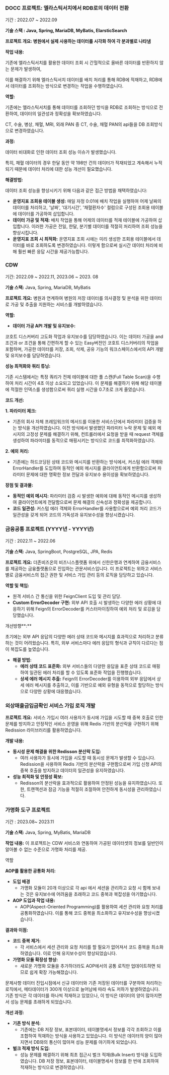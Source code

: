 ### **DOCC 프로젝트: 엘라스틱서치에서 RDB로의 데이터 전환**

기간 : 2022.07 ~ 2022.09

**기술 스택 : Java, Spring, MariaDB, MyBatis, ElarsticSearch**

**프로젝트 개요: 병원에서 실제 사용하는 데이터를 시각화 하여 각 분과별로 나타냄**

**작업 내용:**

기존에 엘라스틱서치를 활용한 데이터 조회 시 간헐적으로 올바른 데이터를 반환하지 않는 문제가 발생하여,

이를 해결하기 위해 엘라스틱서치 데이터를 배치 처리를 통해 RDB에 적재하고, RDB에서 데이터를 조회하는 방식으로 변경하는 작업을 수행하였습니다.

**역할:**

기존에는 엘라스틱서치를 통해 데이터를 조회하던 방식을 RDB로 조회하는 방식으로 전환하여, 데이터의 일관성과 정확성을 확보하였습니다.

CT, 수술, 병상, 채혈, MRI, 외래 PAN 중 CT, 수술, 채혈 PAN의 api들을 DB 조회방식으로 변경하였습니다.

**과정:**

데이터 비대화로 인한 데이터 조회 성능 이슈가 발생했습니다.

특히, 채혈 데이터의 경우 한달 동안 약 198만 건의 데이터가 적재되었고 계속해서 누적되기 때문에 데이터 처리에 대한 성능 개선이 필요했습니다.

**해결방법:**

데이터 조회 성능을 향상시키기 위해 다음과 같은 접근 방법을 채택하였습니다:

- **운영지표 조회용 테이블 생성:** 매일 자정 0:01에 배치 작업을 실행하여 어제 날짜의 데이터를 처리하고, '날짜', '대기시간', '채혈환자수' 컬럼으로 구성된 조회용 테이블에 데이터를 가공하여 삽입합니다.
- **데이터 가공 및 적재:** 배치 작업을 통해 어제의 데이터를 적재 테이블에 가공하여 삽입합니다. 이러한 가공은 전일, 한달, 분기별 데이터를 적절히 처리하여 조회 성능을 향상시킵니다.
- **운영지표 조회 시 최적화:** 운영지표 조회 시에는 미리 생성한 조회용 테이블에서 데이터를 바로 조회하도록 변경하였습니다. 이렇게 함으로써 실시간 데이터 처리에 비해 훨씬 빠른 응답 시간을 제공가능합니다.

### **CDW**

기간: 2022.09 ~ 2022.11, 2023.06 ~ 2023. 08

**기술 스택:** Java, Spring, MariaDB, MyBatis

**프로젝트 개요:** 병원과 연계하여 병원의 저장 데이터를 의사결정 및 분석을 위한 데이터로 가공 및 추출을 지원하는 서비스를 개발하였습니다.

**역할:**

- **데이터 가공 API 개발 및 유지보수:**

 코호트 디스커버리 고도화 작업과 유지보수를 담당하였습니다. 이는 데이터 가공을 and 조건과 or 조건을 통해 간편하게 할 수 있는 Easy버전인 코호트 디스커버리의 작업을 포함하며, 가공한 데이터를 저장, 조회, 삭제, 공유 기능의 워크스페이스에서의 API 개발 및 유지보수를 담당하였습니다.

**성능 최적화와 쿼리 튜닝:**

기존 시스템에서는 특정 쿼리가 전체 테이블에 대한 풀 스캔(Full Table Scan)을 수행하여 처리 시간이 4초 이상 소요되고 있었습니다. 이 문제를 해결하기 위해 해당 테이블에 적절한 인덱스를 생성함으로써 쿼리 실행 시간을 0.7초로 크게 줄였습니다.

**코드 개선:**

**1. 파라미터 체크:**

- 기존의 회사 자체 프레임워크의 메서드를 이용한 서비스단에서 파라미터 검증을 하는 방식을 개선하였습니다. 이전 방식에서 발생했던 파라미터 누락 문제 및 예외 메시지의 고정성 문제를 해결하기 위해, 컨트롤러에서 요청을 받을 때 request 객체를 생성하여 파라미터를 동적으로 매핑시키는 방식으로 코드를 최적화하였습니다.

**2. 예외 처리:**

- 기존에는 하드코딩된 상태 코드와 메시지를 반환하는 방식에서, 커스텀 에러 객체와 ErrorHandler를 도입하여 동적인 예외 메시지를 클라이언트에게 반환함으로써 파라미터 문제에 대한 명확한 정보 전달과 유지보수 용이성을 확보하였습니다.

**장점 및 결과물:**

- **동적인 예외 메시지:** 파라미터 검증 시 발생한 예외에 대해 동적인 메시지를 생성하여 클라이언트에게 전달함으로써 문제 해결의 신속성과 정확성을 제공합니다.
- **코드 일관성:** 커스텀 에러 객체와 ErrorHandler를 사용함으로써 예외 처리 코드가 일관성을 갖게 되어 코드의 가독성과 유지보수성을 향상시켰습니다.

### **금융공통 프로젝트 (YYYY년 - YYYY년)**

기간 : 2022.11 ~ 2022.06

**기술 스택:** Java, SpringBoot, PostgreSQL, JPA, Redis

**프로젝트 개요:**
더존비즈온의 비즈니스플랫폼 위에서 신한은행과 연계하여 금융서비스를 제공하는 금융플랫폼으로 진입하는 관문서비스입니다. 이 프로젝트는 위하고 서비스 별로 금융서비스의 접근 권한 및 서비스 가입 관리 등의 로직을 담당하고 있습니다.

**역할 및 책임:**

- 원격 서비스 간 통신을 위한 FeignClient 도입 및 관리 담당.
- **Custom ErrorDecoder 구현:** 외부 API 호출 시 발생하는 다양한 에러 상황에 대응하기 위해 Feign의 ErrorDecoder를 커스터마이징하여 예외 처리 및 로깅을 담당했습니다.

개선방향**:**

초기에는 외부 API 응답의 다양한 에러 상태 코드와 메시지를 효과적으로 처리하고 분류하는 것이 어려웠습니다. 특히, 외부 서비스마다 에러 응답의 형식과 규칙이 다르다는 점이 복잡도를 높였습니다.

- **해결 방법:**
    - **에러 상태 코드 표준화:** 외부 서비스들의 다양한 응답을 표준 상태 코드로 매핑하여 일관된 에러 처리를 할 수 있도록 표준화 작업을 진행했습니다.
    - **상세 에러 메시지 추출:** Feign의 ErrorDecoder를 이용하여 외부 응답에서 상세 에러 메시지를 추출하고, 이를 기반으로 예외 유형을 동적으로 할당하는 방식으로 다양한 상황에 대응했습니다.

### 외상매출금입금확인 **서비스 가입 로직 개발**

**프로젝트 개요:**
서비스 가입시 여러 사용자가 동시에 가입을 시도할 때 중복 호출로 인한 문제를 방지하고 안정적인 서비스 운영을 위해 Redis 기반의 분산락을 구현하기 위해 Redission 라이브러리를 활용하였습니다.

**개발 내용:**

- **동시성 문제 해결을 위한 Redisson 분산락 도입:**
    - 여러 사용자가 동시에 가입을 시도할 때 동시성 문제가 발생할 수 있습니다. Redission을 사용하여 Redis 기반의 분산락을 구현함으로써 가입 신청 API의 중복 호출을 방지하고 데이터의 일관성을 유지하였습니다.
- **성능 최적화 및 안정성 확보:**
    - Redisson의 분산락을 효과적으로 활용하여 안정된 성능을 유지하였습니다. 또한, 트랜잭션과 잠금 기능을 적절히 조절하여 안전하게 동시성을 관리하였습니다.
    

### **가명화 도구 프로젝트**

기간 : 2023.08~ 2023.11

**기술 스택:** Java, Spring, MyBatis, MariaDB

**작업 내용:**
이 프로젝트는 CDW 서비스와 연동하여 가공된 데이터셋의 정보를 일반인이 알아볼 수 없는 수준으로 가명화 처리를 제공.

역할

**AOP를 활용한 공통화 처리:**

- **도입 배경**
    - 가명화 모듈이 20개 이상으로 각 api 에서 세션을 관리하고 요청 시 함께 보내는 것은 유지보수에 어려움을 초래하고 코드 중복과 복잡성을 야기했습니다.
- **AOP 도입과 작업 내용:**
    - AOP(Aspect-Oriented Programming)를 활용하여 세션 관리와 요청 처리를 공통화하였습니다. 이를 통해 코드 중복을 최소화하고 유지보수성을 향상시켰습니다.

**결과와 이점:**

- **코드 중복 제거:**
    - 각 서비스에서 세션 관리와 요청 처리를 할 필요가 없어져서 코드 중복을 최소화하였습니다. 이로 인해 유지보수성이 향상되었습니다.
- **가명화 모듈 확장성 향상:**
    - 새로운 가명화 모듈을 추가하더라도 AOP에서의 공통 로직만 업데이트하면 되므로 쉽게 확장 가능해졌습니다.

문제사항
데이터 진입시점에서 신규 데이터와 기존 저장된 데이터를 구분하여 처리하는 로직에서, 메타데이터가 300개 이상으로 늘어남에 따라 속도 저하가 발생하였습니다. 기존 방식은 각 데이터를 하나씩 적재하고 있었으나, 이 방식은 데이터의 양이 많아지면서 성능 문제를 초래하게 되었습니다.

**개선 과정:**

- **기존 방식 분석:**
    - 기존에는 DB 저장 정보, 표본데이터, 테이블명세서 정보를 각각 조회하고 이를 조합하여 적재하는 방식을 사용하고 있었습니다. 이 방식은 데이터의 양이 많아지면서 DB와의 통신이 많아져 성능 문제를 야기하게 되었습니다.
- **벌크 적재 방식 도입:**
    - 성능 문제를 해결하기 위해 최초 접근시 벌크 적재(Bulk Insert) 방식을 도입하였습니다. DB 저장 정보, 표본데이터, 테이블명세서 정보를 한 번에 조회하여 적재하는 방식으로 변경하였습니다.
